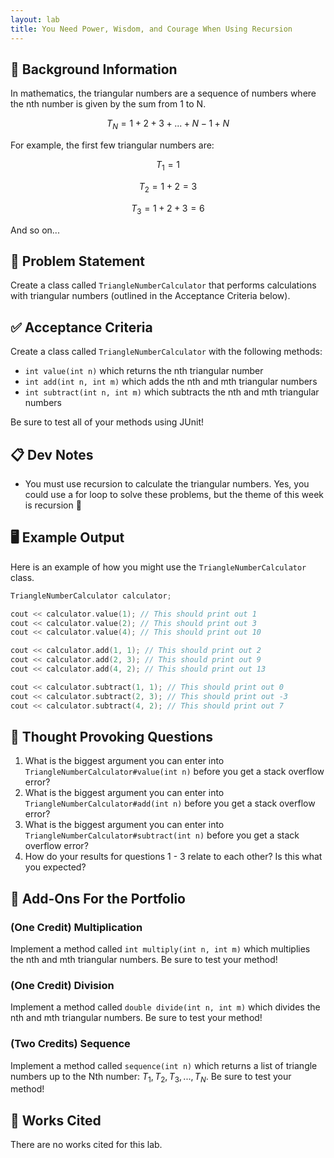 ```yaml
---
layout: lab
title: You Need Power, Wisdom, and Courage When Using Recursion
---
```


## 🔖 Background Information

In mathematics, the triangular numbers are a sequence of numbers where the nth number is given by the sum from 1 to N.

$$
T_N = 1 + 2 + 3 + ... + N-1 + N
$$

For example, the first few triangular numbers are:

$$
T_1 = 1
$$

$$
T_2 = 1 + 2 = 3
$$

$$
T_3 = 1 + 2 + 3 = 6
$$

And so on...

## 🎯 Problem Statement

Create a class called `TriangleNumberCalculator` that performs calculations with triangular numbers (outlined in the Acceptance Criteria below).

## ✅ Acceptance Criteria

Create a class called `TriangleNumberCalculator` with the following methods:

* `int value(int n)` which returns the nth triangular number
* `int add(int n, int m)` which adds the nth and mth triangular numbers
* `int subtract(int n, int m)` which subtracts the nth and mth triangular numbers

Be sure to test all of your methods using JUnit!

## 📋 Dev Notes

* You must use recursion to calculate the triangular numbers. Yes, you could use a for loop to solve these problems, but the theme of this week is recursion 🙂

## 🖥️ Example Output

Here is an example of how you might use the `TriangleNumberCalculator` class.

```cpp
TriangleNumberCalculator calculator;

cout << calculator.value(1); // This should print out 1
cout << calculator.value(2); // This should print out 3
cout << calculator.value(4); // This should print out 10

cout << calculator.add(1, 1); // This should print out 2
cout << calculator.add(2, 3); // This should print out 9
cout << calculator.add(4, 2); // This should print out 13

cout << calculator.subtract(1, 1); // This should print out 0
cout << calculator.subtract(2, 3); // This should print out -3
cout << calculator.subtract(4, 2); // This should print out 7
```

## 📝 Thought Provoking Questions

1. What is the biggest argument you can enter into `TriangleNumberCalculator#value(int n)` before you get a stack overflow error?
2. What is the biggest argument you can enter into `TriangleNumberCalculator#add(int n)` before you get a stack overflow error?
3. What is the biggest argument you can enter into `TriangleNumberCalculator#subtract(int n)` before you get a stack overflow error?
4. How do your results for questions 1 - 3 relate to each other? Is this what you expected?

## 💼 Add-Ons For the Portfolio

### (One Credit) Multiplication

Implement a method called `int multiply(int n, int m)` which multiplies the nth and mth triangular numbers. Be sure to test your method!

### (One Credit) Division

Implement a method called `double divide(int n, int m)` which divides the nth and mth triangular numbers. Be sure to test your method!

### (Two Credits) Sequence

Implement a method called `sequence(int n)` which returns a list of triangle numbers up to the Nth number: $T_1, T_2, T_3, ..., T_N$. Be sure to test your method!

## 📘 Works Cited

There are no works cited for this lab.
